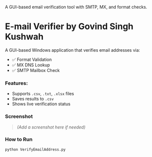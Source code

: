 A GUI-based email verification tool with SMTP, MX, and format checks.
# E-mail Verifier by Govind Singh Kushwah

A GUI-based Windows application that verifies email addresses via:
- ✅ Format Validation
- ✅ MX DNS Lookup
- ✅ SMTP Mailbox Check

### Features:
- Supports `.csv`, `.txt`, `.xlsx` files
- Saves results to `.csv`
- Shows live verification status

### Screenshot
> *(Add a screenshot here if needed)*

### How to Run

```bash
python VerifyEmailAddress.py


